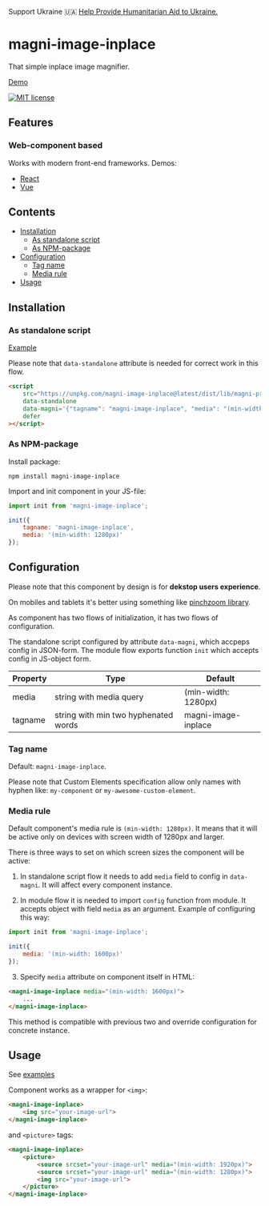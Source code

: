 Support Ukraine 🇺🇦
[Help Provide Humanitarian Aid to Ukraine.](https://opensource.fb.com/support-ukraine)

# magni-image-inplace

That simple inplace image magnifier.

[Demo](https://tatarianbarbarian.github.io/magni-image-inplace/)

[![MIT license](https://img.shields.io/badge/license-MIT-brightgreen.svg)](http://opensource.org/licenses/MIT)

## Features

### Web-component based
Works with modern front-end frameworks.
Demos:
- [React](https://codesandbox.io/s/magni-image-inplace-react-example-8cox6)
- [Vue](https://codesandbox.io/s/magni-image-inplace-vue-example-gvehq)

## Contents
  - [Installation](#installation)
    - [As standalone script](#as-standalone-script)
    - [As NPM-package](#as-npm-package)
  - [Configuration](#configuration)
    - [Tag name](#tag-name)
    - [Media rule](#media-rule)
  - [Usage](#usage)

## Installation 

### As standalone script 

[Example](https://codesandbox.io/s/magni-image-inplace-standalone-script-example-s3z7y?file=/index.html:95-107)

Please note that `data-standalone` attribute is needed for correct work in this flow.

```html
<script 
    src="https://unpkg.com/magni-image-inplace@latest/dist/lib/magni-preview-inplace.umd.js"
    data-standalone
    data-magni='{"tagname": "magni-image-inplace", "media": "(min-width: 1280px)"}'
    defer
></script>
```

### As NPM-package 

Install package:

```
npm install magni-image-inplace
```

Import and init component in your JS-file:

```js
import init from 'magni-image-inplace';

init({
    tagname: 'magni-image-inplace',
    media: '(min-width: 1280px)'
});
```

## Configuration

Please note that this component by design is for **dekstop users experience**. 

On mobiles and tablets it's better using something like [pinchzoom library](https://manuelstofer.github.io/pinchzoom/).

As component has two flows of initialization, it has two flows of configuration.

The standalone script configured by attribute `data-magni`, which accpeps config in JSON-form. 
The module flow exports function `init` which accepts config in JS-object form.

| Property | Type                                 | Default             |
|----------|--------------------------------------|---------------------|
| media    | string with media query              | (min-width: 1280px) |
| tagname  | string with min two hyphenated words | magni-image-inplace |


### Tag name

Default: `magni-image-inplace`.

Please note that Custom Elements specification allow only names with hyphen like: `my-component` or `my-awesome-custom-element`.

### Media rule

Default component's media rule is `(min-width: 1280px)`. 
It means that it will be active only on devices with screen width of 1280px and larger.

There is three ways to set on which screen sizes the component will be active:

1. In standalone script flow it needs to add `media` field to config in `data-magni`.
It will affect every component instance.

2. In module flow it is needed to import `config` function from module. It accepts object with field `media` as an argument.
Example of configuring this way:

```js
import init from 'magni-image-inplace';

init({
    media: '(min-width: 1600px)'
});
```

3. Specify `media` attribute on component itself in HTML:

```html
<magni-image-inplace media="(min-width: 1600px)">
    ...
</magni-image-inplace>
```

This method is compatible with previous two and override configuration for concrete instance.

## Usage

See [examples](https://tatarianbarbarian.github.io/magni-image-inplace/)

Component works as a wrapper for `<img>`:

```html
<magni-image-inplace>
    <img src="your-image-url">
</magni-image-inplace>
```

and `<picture>` tags:

```html
<magni-image-inplace>
    <picture>
        <source srcset="your-image-url" media="(min-width: 1920px)">
        <source srcset="your-image-url" media="(min-width: 1280px)">
        <img src="your-image-url">
    </picture>
</magni-image-inplace>
```
